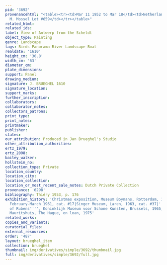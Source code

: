 ```yaml
---
pid: '3692'
provenancehtml: "<table><tr><td>Mar 11 1952 to Mar 18</td><td>Netherlands Amsterdam</td><td>Auction
  M. Mossel Lot #659</td></tr></table>"
related_html:
related_ids:
label: View of Antwerp from the Scheldt
object_type: Painting
genre: Landscape
tags: Birds Panorama River Landscape Boat
realdate: '1610'
height_cm: '36.8'
width_cm: '63'
diameter_cm:
plate_dimensions:
support: Panel
drawing_medium:
signature: J. BRUEGHEL 1610
signature_location:
support_marks:
further_inscription:
collaborators:
collaborator_notes:
collectors_patrons:
print_type:
print_notes:
printmaker:
publisher:
states:
our_attribution: Produced in Jan Brueghel's Studio
other_attribution_authorities:
ertz_1979:
ertz_2008:
bailey_walker:
hollstein_no:
collection_type: Private
location_country:
location_city:
location_collection:
location_or_most_recent_sale_notes: Dutch Private Collection
provenance: '6298'
bibliography: Thiéry 1953, p. 176
exhibition_history: 'Christmas exposition, Museum Boymans, Rotterdam, 1945-1946|Ghent,
  February-March 1961, cat. #17|Singer Museum, Laren, 1963, cat. #37|''''The Century
  of Rubens'''', Koninklijk Museum voor Schone Kunsten, Brussels, 1965, cat. #20|The
  Mauritshuis, The Hague, on loan, 1975'
related_works:
copies_and_variants:
curatorial_files:
external_resources:
order: '487'
layout: brueghel_item
collection: brueghel
thumbnail: img/derivatives/simple/3692/thumbnail.jpg
full: img/derivatives/simple/3692/full.jpg
---
```

